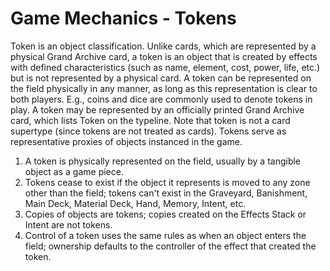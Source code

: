 # Game Mechanics - Tokens

Token is an object classification. Unlike cards, which are represented by a physical Grand Archive card, a token is an object that is created by effects with defined characteristics (such as name, element, cost, power, life, etc.) but is not represented by a physical card. A token can be represented on the field physically in any manner, as long as this representation is clear to both players. E.g., coins and dice are commonly used to denote tokens in play. A token may be represented by an officially printed Grand Archive card, which lists Token on the typeline. Note that token is not a card supertype (since tokens are not treated as cards). Tokens serve as representative proxies of objects instanced in the game.

1. A token is physically represented on the field, usually by a tangible object as a game piece.
2. Tokens cease to exist if the object it represents is moved to any zone other than the field; tokens can't exist in the Graveyard, Banishment, Main Deck, Material Deck, Hand, Memory, Intent, etc.
3. Copies of objects are tokens; copies created on the Effects Stack or Intent are not tokens.
4. Control of a token uses the same rules as when an object enters the field; ownership defaults to the controller of the effect that created the token.

